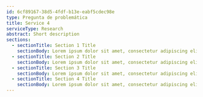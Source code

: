 ```yaml
---
id: 6cf89167-38d5-4fdf-b13e-eabf5cdec98e
type: Pregunta de problemática
title: Service 4
serviceType: Research
abstract: Short description 
sections:
  - sectionTitle: Section 1 Title
    sectionBody: Lorem ipsum dolor sit amet, consectetur adipiscing elit, sed do eiusmod tempor incididunt.
  - sectionTitle: Section 2 Title
    sectionBody: Lorem ipsum dolor sit amet, consectetur adipiscing elit, sed do eiusmod tempor incididunt.
  - sectionTitle: Section 3 Title
    sectionBody: Lorem ipsum dolor sit amet, consectetur adipiscing elit, sed do eiusmod tempor incididunt.
  - sectionTitle: Section 4 Title
    sectionBody: Lorem ipsum dolor sit amet, consectetur adipiscing elit, sed do eiusmod tempor incididunt.
---
```

